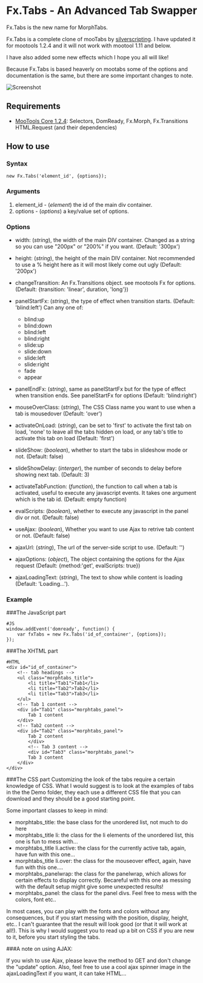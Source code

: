 Fx.Tabs - An Advanced Tab Swapper
=================================

Fx.Tabs is the new name for MorphTabs.

Fx.Tabs is a complete clone of mooTabs by [silverscripting](http://www.silverscripting.com/mootabs/). I have updated it for mootools 1.2.4 and it will not work with mootool 1.11 and below.

I have also added some new effects which I hope you all will like!

Because Fx.Tabs is based heaverly on mootabs some of the options and documentation is the same, but there are some important changes to note.

![Screenshot](http://github.com/vincentbluff/Fx.Tabs/raw/master/screenshot.png)

Requirements
------------

* [MooTools Core 1.2.4](http://mootools.net/core): Selectors, DomReady, Fx.Morph, Fx.Transitions HTML.Request (and their dependencies)

How to use
----------

### Syntax
	new Fx.Tabs('element_id', {options});

### Arguments

1. element_id - (*element*) the id of the main div container.
2. options - (*options*) a key/value set of options.

### Options
* width: (*string*), the width of the main DIV container. Changed as a string so you can use "200px" or "200%" if you want. (Default: '300px')
* height: (*string*), the height of the main DIV container. Not recommended to use a % height here as it will most likely come out ugly (Default: '200px')
* changeTransition: An Fx.Transitions object. see mootools Fx for options. (Default: {transition: 'linear', duration, 'long'})
* panelStartFx: (*string*), the type of effect when transition starts. (Default: 'blind:left') Can any one of:

	* blind:up
	* blind:down
	* blind:left
	* blind:right
	* slide:up
	* slide:down
	* slide:left
	* slide:right
	* fade
	* appear

* panelEndFx: (*string*), same as panelStartFx but for the type of effect when transition ends. See panelStartFx for options (Default: 'blind:right')
* mouseOverClass: (*string*), The CSS Class name you want to use when a tab is mousedover (Default: 'over')
* activateOnLoad: (*string*), can be set to 'first' to activate the first tab on load, 'none' to leave all the tabs hidden on load, or any tab's title to activate this tab on load (Default: 'first')
* slideShow: (*boolean*), whether to start the tabs in slideshow mode or not. (Default: false)
* slideShowDelay: (*interger*), the number of seconds to delay before showing next tab. (Default: 3)
* activateTabFunction: (*function*), the function to call when a tab is activated, useful to execute any javascript events. It takes one argument which is the tab id. (Default: empty function)
* evalScripts: (*boolean*), whether to execute any javascript in the panel div or not. (Default: false)
* useAjax: (*boolean*), Whether you want to use Ajax to retrive tab content or not. (Default: false)
* ajaxUrl: (*string*), The url of the server-side script to use. (Default: '')
* ajaxOptions: (*object*), The object containing the options for the Ajax request (Default: {method:'get', evalScripts: true})
* ajaxLoadingText: (*string*), The text to show while content is loading (Default: 'Loading...').

### Example

###The JavaScript part

	#JS
	window.addEvent('domready', function() {
		var fxTabs = new Fx.Tabs('id_of_container', {options});
	});

###The XHTML part

	#HTML
	<div id="id_of_container">
		<!-- tab headings -->
		<ul class="morphtabs_title">
			<li title="Tab1">Tab1</li>
			<li title="Tab2">Tab2</li>
			<li title="Tab3">Tab3</li>
		</ul>
		<!-- Tab 1 content -->
		<div id="Tab1" class="morphtabs_panel">
			Tab 1 content   
		</div>
		<!-- Tab2 content -->
		<div id="Tab2" class="morphtabs_panel">
			Tab 2 content   
			</div>
			<!-- Tab 3 content -->
			<div id="Tab3" class="morphtabs_panel">
			Tab 3 content   
		</div>
	</div>

###The CSS part
Customizing the look of the tabs require a certain knowledge of CSS. What I would suggest is to look at the examples of tabs in the the Demo folder, they each use a different CSS file that you can download and they should be a good starting point.

Some important classes to keep in mind:

* morphtabs_title: the base class for the unordered list, not much to do here
* morphtabs_title li: the class for the li elements of the unordered list, this one is fun to mess with...
* morphtabs_title li.active: the class for the currently active tab, again, have fun with this one...
* morphtabs_title li.over: the class for the mouseover effect, again, have fun with this one....
* morphtabs_panelwrap: the class for the panelwrap, which allows for certain effects to display correctly. Becareful with this one as messing with the default setup might give some unexpected results!
* morphtabs_panel: the class for the panel divs. Feel free to mess with the colors, font etc..

In most cases, you can play with the fonts and colors without any consequences, but if you start messing with the position, display, height, etc.. I can't guarantee that the result will look good (or that it will work at all!). This is why I would suggest you to read up a bit on CSS if you are new to it, before you start styling the tabs.

###A note on using AJAX:

If you wish to use Ajax, please leave the method to GET and don't change the "update" option. Also, feel free to use a cool ajax spinner image in the ajaxLoadingText if you want, it can take HTML...